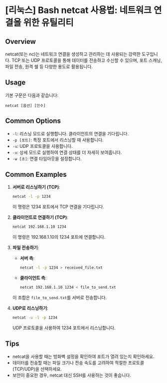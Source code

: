 # [리눅스] Bash netcat 사용법: 네트워크 연결을 위한 유틸리티

## Overview
netcat(또는 nc)는 네트워크 연결을 생성하고 관리하는 데 사용되는 강력한 도구입니다. TCP 또는 UDP 프로토콜을 통해 데이터를 전송하고 수신할 수 있으며, 포트 스캐닝, 파일 전송, 원격 쉘 등 다양한 용도로 활용됩니다.

## Usage
기본 구문은 다음과 같습니다:
```
netcat [옵션] [인수]
```

## Common Options
- `-l`: 리스닝 모드로 실행합니다. 클라이언트의 연결을 기다립니다.
- `-p [포트]`: 특정 포트에서 리스닝할 때 사용합니다.
- `-u`: UDP 프로토콜을 사용합니다.
- `-v`: 상세 모드로 실행하여 연결 상태를 더 자세히 보여줍니다.
- `-w [초]`: 연결 타임아웃을 설정합니다.

## Common Examples
1. **서버로 리스닝하기 (TCP)**:
   ```bash
   netcat -l -p 1234
   ```
   이 명령은 1234 포트에서 TCP 연결을 기다립니다.

2. **클라이언트로 연결하기 (TCP)**:
   ```bash
   netcat 192.168.1.10 1234
   ```
   이 명령은 192.168.1.10의 1234 포트에 연결합니다.

3. **파일 전송하기**:
   - **서버 측**:
     ```bash
     netcat -l -p 1234 > received_file.txt
     ```
   - **클라이언트 측**:
     ```bash
     netcat 192.168.1.10 1234 < file_to_send.txt
     ```
   이 조합은 `file_to_send.txt`를 서버로 전송합니다.

4. **UDP로 리스닝하기**:
   ```bash
   netcat -u -l -p 1234
   ```
   UDP 프로토콜을 사용하여 1234 포트에서 리스닝합니다.

## Tips
- netcat을 사용할 때는 방화벽 설정을 확인하여 포트가 열려 있는지 확인하세요.
- 데이터를 전송할 때는 파일 크기나 전송 속도를 고려하여 적절한 프로토콜(TCP/UDP)을 선택하세요.
- 보안이 중요한 경우, netcat 대신 SSH를 사용하는 것이 좋습니다.